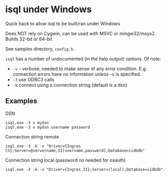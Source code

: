 isql under Windows
==================

Quick hack to allow isql to be built/ran under Windows

Does NOT rely on Cygwin, can be used with MSVC or mingw32/msys2. Builds 32-bit or 64-bit

See samples directory, `config.h`.

`isql` has a number of undocumented (in the help output) options. Of note:

  * `-v` - verbose, needed to make sense of any error condition. E.g. connection errors have no information unless -v is specified.
  * `-3` use ODBC3 calls
  * `-k` connect using a connection string (default is a dsn)

Examples
--------

DSN

    isql.exe -3 v mydsn
    isql.exe -3 v mydsn username password

Connection string remote

    isql.exe -3 -k -v "Driver={Ingres CS};Server=@servername,II[username,password];Database=iidbdb"

Connection string local (password no needed for osauth)

    isql.exe -3 -k -v "Driver={Ingres II};Server=(local);Database=iidbdb"
